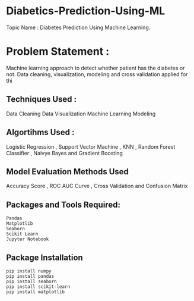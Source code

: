 # Diabetics-Prediction-Using-ML

Topic Name : Diabetes Prediction Using Machine Learning.

# Problem Statement :

 Machine learning approach to detect whether patient has the diabetes or not. Data cleaning, visualization, modeling and cross validation applied for thi

## Techniques Used :

   Data Cleaning
   Data Visualization
    Machine Learning Modeling

## Algortihms Used :

   Logistic Regression ,
   Support Vector Machine ,
    KNN ,
    Random Forest Classifier ,
    Naivye Bayes and
    Gradient Boosting

## Model Evaluation Methods Used
   Accuracy Score ,
   ROC AUC Curve ,
   Cross Validation and
   Confusion Matrix


## Packages and Tools Required:
    Pandas 
    Matplotlib
    Seaborn
    Scikit Learn
    Jupyter Notebook


## Package Installation
    pip install numpy
    pip install pandas
    pip install seaborn
    pip install scikit-learn
    pip install matplotlib
